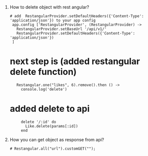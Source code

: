 1. How to delete object with rest angular?
  
       # add  RestangularProvider.setDefaultHeaders({'Content-Type': 'application/json'}) to your app config
        app.config ['RestangularProvider', (RestangularProvider) ->
          RestangularProvider.setBaseUrl '/api/v1/'
          RestangularProvider.setDefaultHeaders({'Content-Type': 'application/json'})
        ]  
      # next step is (added restangular delete function)
          Restangular.one("likes", 6).remove().then () -> 
            console.log('delete')
      # added delete to api 
            delete '/:id' do
              Like.delete(params[:id])
            end

2. How you can get object as response from api?
      
       # Restangular.all("url").customGET(""); 
